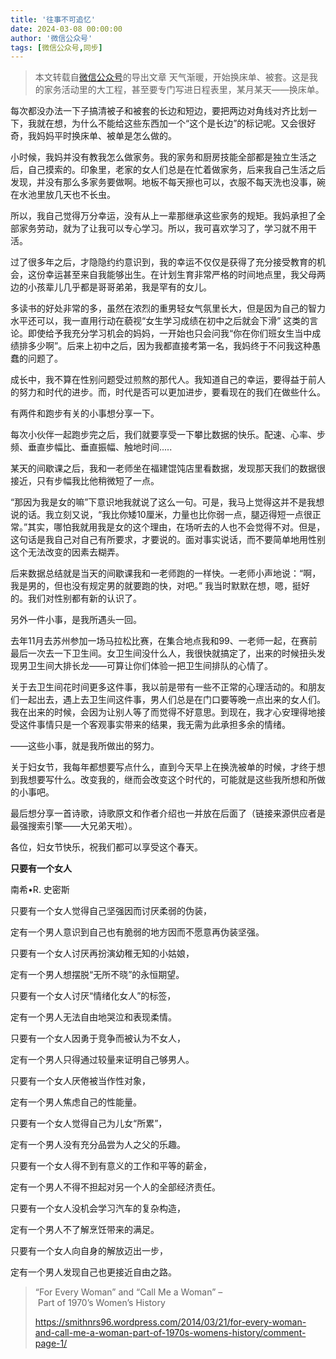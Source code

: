 ```yaml
---
title: '往事不可追忆'
date: 2024-03-08 00:00:00
author: '微信公众号'
tags: [微信公众号,同步]
---
```


> 本文转载自[微信公众号](https://mp.weixin.qq.com/)的导出文章
天气渐暖，开始换床单、被套。这是我的家务活动里的大工程，甚至要专门写进日程表里，某月某天——换床单。

每次都没办法一下子搞清被子和被套的长边和短边，要把两边对角线对齐比划一下，我就在想，为什么不能给这些东西加一个“这个是长边”的标记呢。又会很好奇，我妈妈平时换床单、被单是怎么做的。

小时候，我妈并没有教我怎么做家务。我的家务和厨房技能全部都是独立生活之后，自己摸索的。印象里，老家的女人们总是在忙着做家务，后来我自己生活之后发现，并没有那么多家务要做啊。地板不每天擦也可以，衣服不每天洗也没事，碗在水池里放几天也不长虫。

所以，我自己觉得万分幸运，没有从上一辈那继承这些家务的规矩。我妈承担了全部家务劳动，就为了让我可以专心学习。所以，我可喜欢学习了，学习就不用干活。

过了很多年之后，才隐隐约约意识到，我的幸运不仅仅是获得了充分接受教育的机会，这份幸运甚至来自我能够出生。在计划生育非常严格的时间地点里，我父母两边的小孩辈儿几乎都是哥哥弟弟，我是罕有的女儿。

多读书的好处非常的多，虽然在浓烈的重男轻女气氛里长大，但是因为自己的智力水平还可以，我一直用行动在藐视“女生学习成绩在初中之后就会下滑” 这类的言论。即使给予我充分学习机会的妈妈，一开始也只会问我“你在你们班女生当中成绩排多少啊”。后来上初中之后，因为我都直接考第一名，我妈终于不问我这种愚蠢的问题了。

成长中，我不算在性别问题受过煎熬的那代人。我知道自己的幸运，要得益于前人的努力和时代的进步。而，时代是否可以更加进步，要看现在的我们在做些什么。

有两件和跑步有关的小事想分享一下。

每次小伙伴一起跑步完之后，我们就要享受一下攀比数据的快乐。配速、心率、步频、垂直步幅比、垂直振幅、触地时间.....

某天的间歇课之后，我和一老师坐在福建馄饨店里看数据，发现那天我们的数据很接近，只有步幅我比他稍微短了一点。

“那因为我是女的嘛”下意识地我就说了这么一句。可是，我马上觉得这并不是我想说的话。我立刻又说，“我比你矮10厘米，力量也比你弱一点，腿迈得短一点很正常。”其实，哪怕我就用我是女的这个理由，在场听去的人也不会觉得不对。但是，这句话是我自己对自己有所要求，才要说的。面对事实说话，而不要简单地用性别这个无法改变的因素去糊弄。

后来数据总结就是当天的间歇课我和一老师跑的一样快。一老师小声地说：“啊，我是男的，但也没有规定男的就要跑的快，对吧。” 我当时默默在想，嗯，挺好的。我们对性别都有新的认识了。

另外一件小事，是我所遇头一回。

去年11月去苏州参加一场马拉松比赛，在集合地点我和99、一老师一起，在赛前最后一次去一下卫生间。女卫生间没什么人，我很快就搞定了，出来的时候扭头发现男卫生间大排长龙——可算让你们体验一把卫生间排队的心情了。

关于去卫生间花时间更多这件事，我以前是带有一些不正常的心理活动的。和朋友们一起出去，遇上去卫生间这件事，男人们总是在门口要等晚一点出来的女人们。我在出来的时候，会因为让别人等了而觉得不好意思。到现在，我才心安理得地接受这件事情只是一个客观事实带来的结果，我无需为此承担多余的情绪。

——这些小事，就是我所做出的努力。

关于妇女节，我每年都想要写点什么，直到今天早上在换洗被单的时候，才终于想到我想要写什么。改变我的，继而会改变这个时代的，可能就是这些我所想和所做的小事吧。

最后想分享一首诗歌，诗歌原文和作者介绍也一并放在后面了（链接来源供应者是最强搜索引擎——大兄弟天啦）。

各位，妇女节快乐，祝我们都可以享受这个春天。

**只要有一个女人**

南希•R. 史密斯

只要有一个女人觉得自己坚强因而讨厌柔弱的伪装，

定有一个男人意识到自己也有脆弱的地方因而不愿意再伪装坚强。

只要有一个女人讨厌再扮演幼稚无知的小姑娘，

定有一个男人想摆脱“无所不晓”的永恒期望。

只要有一个女人讨厌“情绪化女人”的标签，

定有一个男人无法自由地哭泣和表现柔情。

只要有一个女人因勇于竞争而被认为不女人，

定有一个男人只得通过较量来证明自己够男人。

只要有一个女人厌倦被当作性对象，

定有一个男人焦虑自己的性能量。

只要有一个女人觉得自己为儿女“所累”，

定有一个男人没有充分品尝为人之父的乐趣。

只要有一个女人得不到有意义的工作和平等的薪金，

定有一个男人不得不担起对另一个人的全部经济责任。

只要有一个女人没机会学习汽车的复杂构造，

定有一个男人不了解烹饪带来的满足。

只要有一个女人向自身的解放迈出一步，

定有一个男人发现自己也更接近自由之路。

> “For Every Woman” and “Call Me a Woman” – Part of 1970’s Women’s History
>
> https://smithnrs96.wordpress.com/2014/03/21/for-every-woman-and-call-me-a-woman-part-of-1970s-womens-history/comment-page-1/